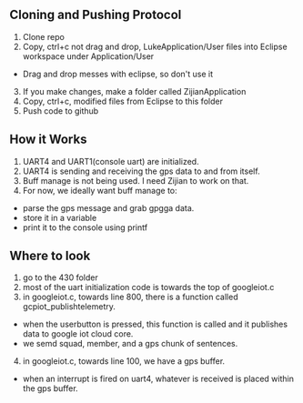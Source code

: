 ## Cloning and Pushing Protocol
1. Clone repo
2. Copy, ctrl+c not drag and drop, LukeApplication/User files into Eclipse workspace under Application/User
* Drag and drop messes with eclipse, so don't use it
3. If you make changes, make a folder called ZijianApplication
4. Copy, ctrl+c, modified files from Eclipse to this folder
5. Push code to github

## How it Works
1. UART4 and UART1(console uart) are initialized.
2. UART4 is sending and receiving the gps data to and from itself.
3. Buff manage is not being used. I need Zijian to work on that.
4. For now, we ideally want buff manage to:
* parse the gps message and grab gpgga data.
* store it in a variable
* print it to the console using printf

## Where to look
1. go to the 430 folder
2. most of the uart initialization code is towards the top of googleiot.c
3. in googleiot.c, towards line 800, there is a function called gcpiot_publishtelemetry.
* when the userbutton is pressed, this function is called and it publishes data to google iot cloud core.
* we semd squad, member, and a gps chunk of sentences.
4. in googleiot.c, towards line 100, we have a gps buffer.
* when an interrupt is fired on uart4, whatever is received is placed within the gps buffer.

